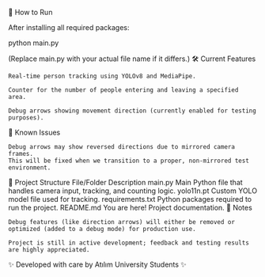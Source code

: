 🚀 How to Run

After installing all required packages:

python main.py

(Replace main.py with your actual file name if it differs.)
🛠️ Current Features

    Real-time person tracking using YOLOv8 and MediaPipe.

    Counter for the number of people entering and leaving a specified area.

    Debug arrows showing movement direction (currently enabled for testing purposes).

🐞 Known Issues

    Debug arrows may show reversed directions due to mirrored camera frames.
    This will be fixed when we transition to a proper, non-mirrored test environment.

📁 Project Structure
File/Folder	Description
main.py	Main Python file that handles camera input, tracking, and counting logic.
yolo11n.pt	Custom YOLO model file used for tracking.
requirements.txt	Python packages required to run the project.
README.md	You are here! Project documentation.
📌 Notes

    Debug features (like direction arrows) will either be removed or optimized (added to a debug mode) for production use.

    Project is still in active development; feedback and testing results are highly appreciated.

✨ Developed with care by Atılım University Students ✨